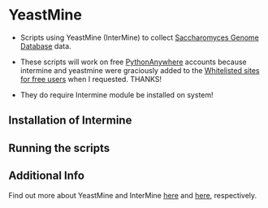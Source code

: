 YeastMine
=========

* Scripts using YeastMine (InterMine) to collect [Saccharomyces Genome Database](www.yeastgenome.org/) data.

* These scripts will work on free [PythonAnywhere](https://www.pythonanywhere.com/) accounts because intermine and yeastmine were graciously added to the [Whitelisted sites for free users](https://www.pythonanywhere.com/whitelist/) when I requested. THANKS!


* They do require Intermine module be installed on system!


Installation of Intermine
-------------------------


Running the scripts
------------------

Additional Info
----------------

Find out more about YeastMine and InterMine [here](http://yeastmine.yeastgenome.org/yeastmine/begin.do) and [here](http://intermine.github.io/intermine.org/), respectively.
